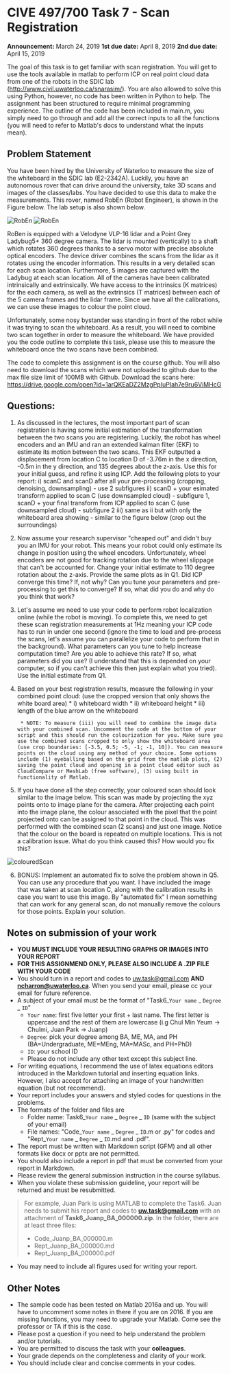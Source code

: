 # CIVE 497/700 Task 7 - Scan Registration
**Announcement:** March 24, 2019
**1st due date:** April 8, 2019
**2nd due date:** April 15, 2019

The goal of this task is to get familiar with scan registration. You will get to use the tools available in matlab to perform ICP on real point cloud data from one of the robots in the SDIC lab (http://www.civil.uwaterloo.ca/snarasim/). You are also allowed to solve this using Python, however, no code has been written in Python to help. The assignment has been structured to require minimal programming experience. The outline of the code has been included in main.m, you simply need to go through and add all the correct inputs to all the functions (you will need to refer to Matlab's docs to understand what the inputs mean).

## Problem Statement

You have been hired by the University of Waterloo to measure the size of the whiteboard in the SDIC lab (E2-2342A). Luckily, you have an autonomous rover that can drive around the university, take 3D scans and images of the classes/labs. You have decided to use this data to make the measurements. This rover, named RobEn (Robot Engineer), is shown in the Figure below. The lab setup is also shown below.

![RobEn](https://github.com/nickcharron/CIVE_497_700_Task_7/blob/master/RobEn.jpg)
![RobEn](https://github.com/nickcharron/CIVE_497_700_Task_7/blob/master/labSetup.jpg)

RoBen is equipped with a Velodyne VLP-16 lidar and a Point Grey Ladybug5+ 360 degree camera. The lidar is mounted (vertically) to a shaft which rotates 360 degrees thanks to a servo motor with precise absolute optical encoders. The device driver combines the scans from the lidar as it rotates using the encoder information. This results in a very detailed scan for each scan location. Furthermore, 5 images are captured with the Ladybug at each scan location. All of the cameras have been calibrated intrinsically and extrinsically. We have access to the intrinsics (K matrices) for the each camera, as well as the extrinsics (T matrices) between each of the 5 camera frames and the lidar frame. Since we have all the calibrations, we can use these images to colour the point cloud.

Unfortunately, some nosy bystander was standing in front of the robot while it was trying to scan the whiteboard. As a result, you will need to combine two scan together in order to measure the whiteboard. We have provided you the code outline to complete this task, please use this to measure the whiteboard once the two scans have been combined.

The code to complete this assignment is on the course github. You will also need to download the scans which were not uploaded to github due to the max file size limit of 100MB with Github. Download the scans here: https://drive.google.com/open?id=1arQKEaDZ2MzgPpIuPIah7e9ru6ViMHcG

## Questions:

1. As discussed in the lectures, the most important part of scan registration is having some initial estimation of the transformation between the two scans you are registering. Luckily, the robot has wheel encoders and an IMU and ran an extended kalman filter (EKF) to estimate its motion between the two scans. This EKF outputted a displacement from location C to location D of -3.76m in the x direction, -0.5m in the y direction, and 135 degrees about the z-axis. Use this for your initial guess, and refine it using ICP. Add the following plots to your report:
	i) scanC and scanD after all your pre-processing (cropping, denoising, downsampling) - use 2 subfigures
	ii) scanD + your esimated transform applied to scan C (use downsampled cloud) - subfigure 1,  
	    scanD + your final transform from ICP applied to scan C (use downsampled cloud) - subfigure 2
	iii) same as ii but with only the whiteboard area showing - similar to the figure below (crop out the surroundings) 		 

2. Now assume your research supervisor "cheaped out" and didn't buy you an IMU for your robot. This means your robot could only estimate its change in position using the wheel encoders. Unfortunately, wheel encoders are not good for tracking rotation due to the wheel slippage that can't be accounted for. Change your initial estimate to 110 degree rotation about the z-axis. Provide the same plots as in Q1. Did ICP converge this time? If, not why? Can you tune your parameters and pre-processing to get this to converge? If so, what did you do and why do you think that work?

3. Let's assume we need to use your code to perform robot localization online (while the robot is moving). To complete this, we need to get these scan registration measurements at 1Hz meaning your ICP code has to run in under one second (ignore the time to load and pre-process the scans, let's assume you can parallelize your code to perform that in the background). What parameters can you tune to help increase computation time? Are you able to achieve this rate? If so, what parameters did you use? (I understand that this is depended on your computer, so if you can't achieve this then just explain what you tried). Use the initial estimate from Q1.

4. Based on your best registration results, measure the following in your combined point cloud: (use the cropped version that only shows the white board area)
		* i) whiteboard width
		* ii) whiteboard height
		* iii) length of the blue arrow on the whiteboard

		* NOTE: To measure (iii) you will need to combine the image data with your combined scan. Uncomment the code at the bottom of your script and this should run the colourization for you. Make sure you use the combined scans cropped to only show the whiteboard area (use crop boundaries: [-3.5, 0.5; -5, -1; -1, 10]). You can measure points on the cloud using any method of your choice. Some options include (1) eyeballing based on the grid from the matlab plots, (2) saving the point cloud and opening in a point cloud editor such as CloudCompare or MeshLab (free software), (3) using built in functionality of Matlab.

5. If you have done all the step correctly, your coloured scan should look similar to the image below. This scan was made by projecting the xyz points onto to image plane for the camera. After projecting each point into the image plane, the colour associated with the pixel that the point projected onto can be assigned to that point in the cloud. This was performed with the combined scan (2 scans) and just one image. Notice that the colour on the board is repeated on multiple locations. This is not a calibration issue. What do you think caused this? How would you fix this?

![colouredScan](https://github.com/nickcharron/CIVE_497_700_Task_7/blob/master/colouredScan.jpg)

6. BONUS: Implement an automated fix to solve the problem shown in Q5. You can use any procedure that you want. I have included the image that was taken at scan location C, along with the calibration results in case you want to use this image. By "automated fix" I mean something that can work for any general scan, do not manually remove the colours for those points. Explain your solution.

## Notes on submission of your work
* **YOU MUST INCLUDE YOUR RESULTING GRAPHS OR IMAGES INTO YOUR REPORT**
* **FOR THIS ASSIGNMEND ONLY, PLEASE ALSO INCLUDE A .ZIP FILE WITH YOUR CODE**
* You should turn in a report and codes to uw.task@gmail.com **AND ncharron@uwaterloo.ca**. When you send your email, please cc your email for future reference.  
* A subject of your email must be the format of "Task6_`Your name` _ `Degree` _ `ID`"
	* `Your name`: first five letter your first + last name. The first letter is uppercase and the rest of them are lowercase (i.g Chul Min Yeum -> Chulmi, Juan Park -> Juanp)   
	* `Degree`: pick your degree among BA, ME, MA, and PH (BA=Undergraduate, ME=MEng, MA=MASc, and PH=PhD)  
	* `ID`: your school ID
	* Please do not include any other text except this subject line.    
* For writing equations, I recommend the use of latex equations editors introduced in the Markdown tutorial and inserting equation links. However, I also accept for attaching an image of your handwritten equation (but not recommend).
* Your report includes your answers and styled codes for questions in the problems.
* The formats of the folder and files are
	* Folder name: Task6_`Your name` _ `Degree` _ `ID` (same with the subject of your email)  
	* File names: "Code_`Your name` _ `Degree` _ `ID`.m or .py" for codes and "Rept_`Your name` _ `Degree` _ `ID`.md and .pdf".   
* The report must be written with Markdown script (GFM) and all other formats like docx or pptx are not permitted.
* You should also include a report in pdf that must be converted from your report in Markdown.
* Please review the general submission instruction in the course syllabus.
* When you violate these submission guideline, your report will be returned and must be resubmitted.
> For example, Juan Park is using MATLAB to complete the Task6. Juan needs to submit his report and codes to **uw.task@gmail.com** with an attachment of **Task6_Juanp_BA_000000.zip**. In the folder, there are at least three files:
> * Code_Juanp_BA_000000.m
> * Rept_Juanp_BA_000000.md
> * Rept_Juanp_BA_000000.pdf
* You may need to include all figures used for writing your report.

## Other Notes
* The sample code has been tested on Matlab 2016a and up. You will have to uncomment some notes in there if you are on 2016. If you are missing functions, you may need to upgrade your Matlab. Come see the professor or TA if this is the case.
* Please post a question if you need to help understand the problem and/or tutorials.
* You are permitted to discuss the task with your **colleagues**.   
* Your grade depends on the completeness and clarity of your work.  
* You should include clear and concise comments in your codes.  
